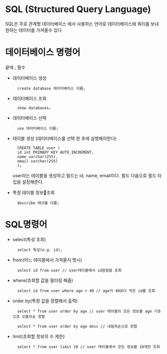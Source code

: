 # SQL (Structured Query Language)

SQL은 주로 관계형 데이터베이스 에서 사용하는 언어로 데이터베이스에 쿼리를 보내 원하는 데이터를 가져올수 있다.

# 데이터베이스 명령어

끝에 ; 필수
* 데이터베이스 생성

        create database 데이터베이스 이름;

* 데이터베이스 조회 

        show databases;

* 데이터베이스 선택 

        use 데이터베이스 이름;

* 테이블 생성 (데이터베이스를 선택 한 후에 실행해야한다)

        CREATE TABLE user (
        id int PRIMARY KEY AUTO_INCREMENT,
        name varchar(255),
        email varchar(255)
        );

    user라는 테이블을 생성하고 필드는 id, name, email이다. 필드 다음으로 필드 타입을 설정해준다.

* 특정 테이블 정보조회

        describe 테이블 이름;


# SQL명령어

* select(특성 조회)

        select 특성(e.g. id);

* from(어느 테이블에서 가져올지 명시)

        select id from user // user테이블에서 id칼럼을 조회

* where(조회할 값을 필터링 해줌)

        select id from user where age < 40 // age가 40보다 적은 id를 조회

* order by(특정 값을 정렬해서 출력)

        select * from user order by age // user 테이블의 모든 정보를 age 기준으로 오름차순 정렬

        select * from user order by age desc // 내림차순으로 정렬

* limit(조회할 정보의 수 제한)

        select * from user limit 10 // user 테이블에서 모든 정보를 10개만 조회
